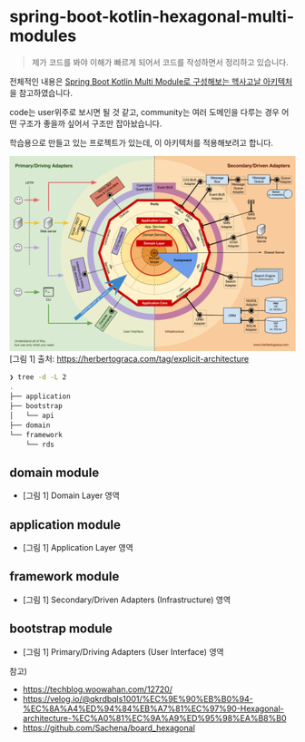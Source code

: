 # spring-boot-kotlin-hexagonal-multi-modules

> 제가 코드를 봐야 이해가 빠르게 되어서 코드를 작성하면서 정리하고 있습니다.

전체적인 내용은 [Spring Boot Kotlin Multi Module로 구성해보는 헥사고날 아키텍처](https://techblog.woowahan.com/12720/)을 참고하였습니다.

code는 user위주로 보시면 될 것 같고, community는 여러 도메인을 다루는 경우 어떤 구조가 좋을까 싶어서 구조만 잡아놨습니다.

학습용으로 만들고 있는 프로젝트가 있는데, 이 아키텍처를 적용해보려고 합니다.

![Hexagonal Architecture](docs/images/100-explicit-architecture-svg.png)
[그림 1] 출처: https://herbertograca.com/tag/explicit-architecture

```bash
❯ tree -d -L 2
.
├── application
├── bootstrap
│   └── api
├── domain
└── framework
    └── rds

```

## domain module
- [그림 1] Domain Layer 영역

## application module
- [그림 1] Application Layer 영역

## framework module
- [그림 1] Secondary/Driven Adapters (Infrastructure) 영역

## bootstrap module
- [그림 1] Primary/Driving Adapters (User Interface) 영역



참고)
- https://techblog.woowahan.com/12720/
- https://velog.io/@qkrdbqls1001/%EC%9E%90%EB%B0%94-%EC%8A%A4%ED%94%84%EB%A7%81%EC%97%90-Hexagonal-architecture-%EC%A0%81%EC%9A%A9%ED%95%98%EA%B8%B0
- https://github.com/Sachena/board_hexagonal